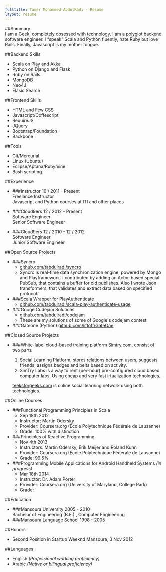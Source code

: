 ```yaml
---
fulltitle: Tamer Mohammed AbdulRadi - Resume
layout: resume
---
```

##Summary	
I am a Geek, completely obsessed with technology. I am a polyglot backend software engineer. I “speak” Scala and Python fluently, hate Ruby but love Rails. Finally, Javascript is my mother tongue.

##Backend Skills	
 - Scala on Play and Akka
 - Python on Django and Flask
 - Ruby on Rails
 - MongoDB
 - Neo4J
 - Elasic Search

##Frontend Skills	
 - HTML and Few CSS
 - Javascript/Coffescript
 - RequireJS
 - JQuery
 - Bootstrap/Foundation
 - Backbone

##Tools	
 - Git/Mercurial
 - Linux (Ubuntu)
 - Eclipse/Aptana/Rubymine
 - Bash scripting

##Experience	
 - ###Instructor
   10 / 2011 - Present  
   Freelance Instructor  
   Javascript and Python courses at ITI and other places

 - ###Cloud9ers
   12 / 2012 - Present  
   Software Engineer  
   Senior Software Engineer

 - ###Cloud9ers
   12 / 2010 - 12 / 2012  	
   Software Engineer  
   Junior Software Engineer

##Open Source Projects
- ###Syncro 
  - [github.com/tabdulradi/syncro](//github.com/tabdulradi/syncro/commits?author=tabdulradi)
  - Syncro is real-time data synchronization engine, powered by Mongo and Playframework.
    I contributed by adding an Actor-based special PubSub, that contains a buffer for old publishes. Also I wrote Json transformers, that validates and extract data based on specified protocol.
- ###Scala Wrapper for PlayAuthenticate 
  - [github.com/tabdulradi/scala-play-authenticate-usage](//github.com/tabdulradi/scala-play-authenticate-usage/commit/2ac00acfc585d27a1d43f1977a4191852104b739) 
- ###Googe Codejam Solutions 
  - [github.com/tabdulradi/codejam](//github.com/tabdulradi/codejam)
  - These are my solutions of some of Google's codejam contest.
- ###Gateone (Python)
  [github.com/liftoff/GateOne](//github.com/liftoff/GateOne/commits?author=tabdulradi)

##Closed Source Projects
- ###White-label cloud-based training platform
  [Simtry.com](//simtry.com), consist of two parts
  1. Social Learning Platform, stores relations between users, suggests friends, assigns badges and belts based on activity.
  2. SimTry Labs is a way to rent (per-hour) pre-configured cloud based computer labs. Using cheap and very fast <var></var>irtualization technologies. 
  
  [teeksforgeeks.com](//teeksforgeeks.com) is online social learning network using both technologies.

##Online Courses
 - ###Functional Programming Principles in Scala 
   - Sep 18th 2012
   - Instructor: Martin Odersky 
   - Provider: Coursera.org (École Polytechnique Fédérale de Lausanne)
   - Grade: 100% with distinction
 - ###Principles of Reactive Programming
   - Nov 4th 2013
   - Instructors: Martin Odersky, Erik Meijer and Roland Kuhn
   - Provider: Coursera.org (École Polytechnique Fédérale de Lausanne)
   - Grade: 99.5%
 - ###Programming Mobile Applications for Android Handheld Systems _(in progress)_
   - Mar 18th 2014
   - Instructor: Dr. Adam Porter
   - Provider: Coursera.org (University of Maryland, College Park)
   - Grade: 

##Education	
 - ###Mansoura University
   2005 - 2010  
   Bachelor of Engineering (B.E.) , Computer Engineering
 - ###Mansoura Language School
   1998 - 2005

##Honors	
 - Second Position in Startup Weeknd Mansoura, 3 Nov 2012

##Languages	
 - English _(Professional working proficiency)_
 - Arabic _(Native or bilingual proficiency)_
